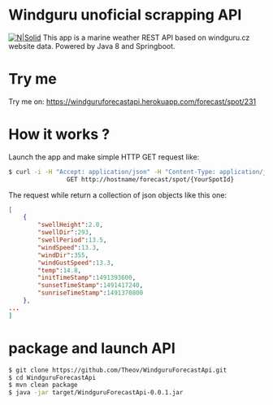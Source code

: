 # Windguru unoficial scrapping API
[![N|Solid](https://travis-ci.org/Theov/InstaGiftWinner.svg?branch=master)](https://travis-ci.org/Theov/InstaGiftWinner.svg?branch=master)
This app is a marine weather REST API based on windguru.cz website data.
Powered by Java 8 and Springboot.

# Try me

Try me on: https://windguruforecastapi.herokuapp.com/forecast/spot/231

# How it works ?
Launch the app and make simple HTTP GET request like:
```sh
$ curl -i -H "Accept: application/json" -H "Content-Type: application/json" -X
                GET http://hostname/forecast/spot/{YourSpotId}
```
The request while return a collection of json objects like this one:
```json
[
    {
        "swellHeight":2.0,
        "swellDir":293,
        "swellPeriod":13.5,
        "windSpeed":13.3,
        "windDir":355,
        "windGustSpeed":13.3,
        "temp":14.8,
        "initTimeStamp":1491393600,
        "sunsetTimeStamp":1491417240,
        "sunriseTimeStamp":1491370800
    },
...
]
```
# package and launch API
```sh
$ git clone https://github.com/Theov/WindguruForecastApi.git
$ cd WindguruForecastApi
$ mvn clean package
$ java -jar target/WindguruForecastApi-0.0.1.jar
```